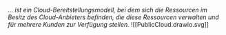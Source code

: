 *... ist ein Cloud-Bereitstellungsmodell, bei dem sich die Ressourcen im Besitz des Cloud-Anbieters befinden, die diese Ressourcen verwalten und für mehrere Kunden zur Verfügung stellen.*
![[PublicCloud.drawio.svg]]